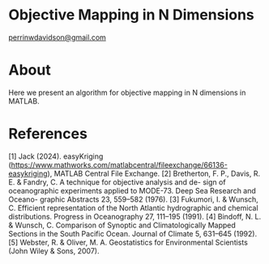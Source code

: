 # Objective Mapping in N Dimensions
perrinwdavidson@gmail.com
# About
Here we present an algorithm for objective mapping in N dimensions in MATLAB. 
# References
[1] Jack (2024). easyKriging (https://www.mathworks.com/matlabcentral/fileexchange/66136-easykriging), MATLAB Central File Exchange.
[2] Bretherton, F. P., Davis, R. E. & Fandry, C. A technique for objective analysis and de- sign of oceanographic experiments applied to MODE-73. Deep Sea Research and Oceano- graphic Abstracts 23, 559–582 (1976).
[3] Fukumori, I. & Wunsch, C. Efficient representation of the North Atlantic hydrographic and chemical distributions. Progress in Oceanography 27, 111–195 (1991).
[4] Bindoff, N. L. & Wunsch, C. Comparison of Synoptic and Climatologically Mapped Sections in the South Pacific Ocean. Journal of Climate 5, 631–645 (1992).
[5] Webster, R. & Oliver, M. A. Geostatistics for Environmental Scientists (John Wiley & Sons, 2007).
